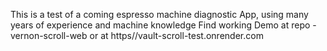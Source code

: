 This is a test of a coming espresso machine diagnostic App, using many years of experience and machine knowledge
Find working Demo at repo - vernon-scroll-web or at https//vault-scroll-test.onrender.com
